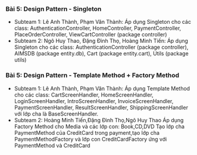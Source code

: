 ### Bài 5: Design Pattern - Singleton
- Subteam 1: Lê Anh Thành, Phạm Văn Thành:
Áp dụng Singleton cho các class: AuthenticationController, HomeController, PaymentController, PlaceOrderController, ViewCartController (package controller)
- Subteam 2: Ngô Huy Thao, Đặng Đình Thọ, Hoàng Minh Tiến:
Áp dụng Singleton cho các class: AuthenticationController (package controller), AIMSDB (package entity.db), Cart (package entity.cart), Utils (package utils)

### Bài 5: Design Pattern - Template Method + Factory Method
- Subteam 1: Lê Anh Thành, Phạm Văn Thành:
Áp dụng Template Method cho các class: CartScreenHandler, HomeScreenHandler, LoginScreenHandler, IntroScreenHandler, InvoiceScreenHandler, PaymentScreenHandler, ResultScreenHandler, ShippingScreenHandler với lớp cha là BaseScreenHandler.
- Subteam 2: Hoàng Minh Tiến,Đặng Đình Thọ,Ngô Huy Thao
Áp dụng Factory Method cho Media và các lớp con: Book,CD,DVD
Tạo lớp cha PaymentMethod của CreditCard trong payment,tạo lớp cha PaymentMethodFactory và lớp con CreditCardFactory ứng với PaymentMethod và CreditCard
